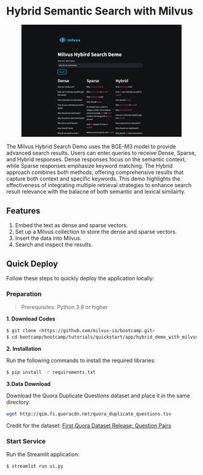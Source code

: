 # Hybrid Semantic Search with Milvus

<div style="text-align: center;">
  <figure>
    <img src="./pics/demo.jpg" alt="Description of Image" width="700"/>
  </figure>
</div>

The Milvus Hybrid Search Demo uses the BGE-M3 model to provide advanced search results. Users can enter queries to receive Dense, Sparse, and Hybrid responses. Dense responses focus on the semantic context, while Sparse responses emphasize keyword matching. The Hybrid approach combines both methods, offering comprehensive results that capture both context and specific keywords. This demo highlights the effectiveness of integrating multiple retrieval strategies to enhance search result relevance with the balacne of both semantic and lexical similairty.

## Features
1. Embed the text as dense and sparse vectors.
2. Set up a Milvus collection to store the dense and sparse vectors.
3. Insert the data into Milvus.
4. Search and inspect the results.

## Quick Deploy

Follow these steps to quickly deploy the application locally:

### Preparation

> Prerequisites: Python 3.8 or higher

**1. Download Codes**

```bash
$ git clone <https://github.com/milvus-io/bootcamp.git>
$ cd bootcamp/bootcamp/tutorials/quickstart/app/hybrid_demo_with_milvus
```

**2. Installation**

Run the following commands to install the required libraries:

```bash
$ pip install -r requirements.txt
```

**3.Data Download**

Download the Quora Duplicate Questions dataset and place it in the same directory:

```bash
wget http://qim.fs.quoracdn.net/quora_duplicate_questions.tsv
```

Credit for the dataset: [First Quora Dataset Release: Question Pairs](https://quoradata.quora.com/First-Quora-Dataset-Release-Question-Pairs)


### Start Service

Run the Streamlit application:

```bash
$ streamlit run ui.py
```
